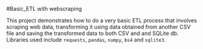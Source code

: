 #Basic_ETL with webscraping

This project demonstrates how to do a very basic ETL process that involves scraping web data, transforming it using data obtained from another CSV file and saving the transformed data to both CSV and and SQLite db. Libraries used include `requests`, `pandas`, `numpy`, `bs4` and `sqlite3`.
